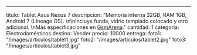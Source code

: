 ---
titulo: Tablet Asus Nexus 7
descripcion: "Memoria interna 32GB, RAM 1GB, Android 7 (LIneage OS). \n\nIncluye funda,
  vidrio templado colocado y otro adicional. \nMás especificaciones en [GsmArena](https://www.gsmarena.com/asus_google_nexus_7-4850.php)."
cantidad: 1
categoria: Electrodomésticos
destino: Vender
precio: 10000
entrega: 
foto1: "/images/articulos/tablet1.jpg"
foto2: "/images/articulos/tablet2.jpg"
foto3: "/images/articulos/tablet3.jpg"
